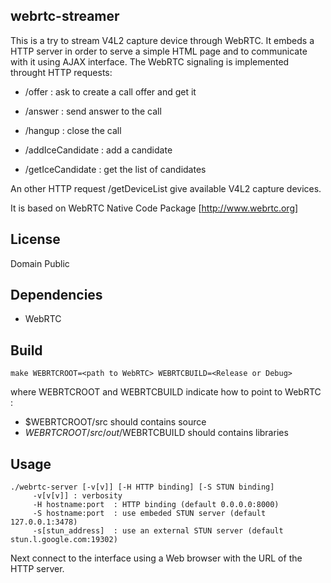 webrtc-streamer
-------------

This is a try to stream V4L2 capture device through WebRTC.
It embeds a HTTP server in order to serve a simple HTML page and to communicate with it using AJAX interface.
The WebRTC signaling is implemented throught HTTP requests:

 - /offer  : ask to create a call offer and get it
 - /answer : send answer to the call
 - /hangup : close the call

 - /addIceCandidate : add a candidate
 - /getIceCandidate : get the list of candidates

An other HTTP request /getDeviceList give available V4L2 capture devices.

It is based on WebRTC Native Code Package [http://www.webrtc.org]


License
-------
Domain Public

Dependencies
------------
 - WebRTC 
 
Build
------- 
	make WEBRTCROOT=<path to WebRTC> WEBRTCBUILD=<Release or Debug>
	
where WEBRTCROOT and WEBRTCBUILD indicate how to point to WebRTC :
 - $WEBRTCROOT/src should contains source 
 - $WEBRTCROOT/src/out/$WEBRTCBUILD should contains libraries

Usage
-----
	./webrtc-server [-v[v]] [-H HTTP binding] [-S STUN binding]
		 -v[v[v]] : verbosity
		 -H hostname:port  : HTTP binding (default 0.0.0.0:8000)
		 -S hostname:port  : use embeded STUN server (default 127.0.0.1:3478)
		 -s[stun_address]  : use an external STUN server (default stun.l.google.com:19302)


Next connect to the interface using a Web browser with the URL of the HTTP server.
